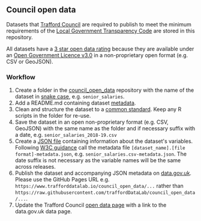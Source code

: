 ## Council open data

Datasets that [Trafford Council](https://www.trafford.gov.uk) are required to publish to meet the minimum requirements of the [Local Government Transparency Code](https://www.gov.uk/government/publications/local-government-transparency-code-2015) are stored in this repository. 

All datasets have a [3 star open data rating](https://5stardata.info/en/) because they are available under an [Open Government Licence v3.0](http://www.nationalarchives.gov.uk/doc/open-government-licence/version/3/) in a non-proprietary open format (e.g. CSV or GeoJSON).

### Workflow

1. Create a folder in the [council_open_data](https://github.com/traffordDataLab/council_open_data) repository with the name of the dataset in [snake case](https://en.wikipedia.org/wiki/Snake_case), e.g. `senior_salaries`.
2. Add a README.md containing dataset [metadata](metadata.md).
3. Clean and structure the dataset to a [common standard](schema.md). Keep any R scripts in the folder for re-use.
4. Save the dataset in an open non-proprietary format (e.g. CSV, GeoJSON) with the same name as the folder and if necessary suffix with a date, e.g. `senior_salaries_2018-19.csv`
5. Create a [JSON file](-metadata.json) containing information about the dataset's variables. Following [W3C guidance](https://www.w3.org/TR/tabular-data-primer/#metadata) call the metadata file `[dataset_name].[file format]-metadata.json`, e.g. `senior_salaries.csv-metadata.json`. The date suffix is not necessary as the variable names will be the same across releases.
6. Publish the dataset and accompanying JSON metadata on [data.gov.uk](https://data.gov.uk/search?filters%5Bpublisher%5D=Trafford+Council). Please use the GitHub Pages URL e.g. `https://www.trafforddatalab.io/council_open_data/...` rather than `https://raw.githubusercontent.com/traffordDataLab/council_open_data/...`.
7. Update the Trafford Council [open data page](https://www.trafford.gov.uk/about-your-council/data-protection/open-data) with a link to the data.gov.uk data page.
